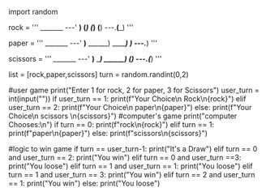 import random

rock = '''
    _______
---'   ____)
      (_____)
      (_____)
      (____)
---.__(___)
'''

paper = '''
    _______
---'   ____)____
          ______)
          _______)
         _______)
---.__________)
'''

scissors = '''
    _______
---'   ____)____
          ______)
       __________)
      (____)
---.__(___)
'''

list = [rock,paper,scissors]
turn = random.randint(0,2)

#user game
print("Enter 1 for rock, 2 for paper, 3 for Scissors")
user_turn = int(input(""))
if user_turn == 1:
    print(f"Your Choice\n Rock\n{rock}")
elif user_turn == 2:
    print(f"Your Choice\n paper\n{paper}")
else:
    print(f"Your Choice\n scissors \n{scissors}")
#computer's game
print("computer Chooses:\n")
if turn == 0:
    print(f"rock\n{rock}")
elif turn == 1:
    print(f"paper\n{paper}")
else:
    print(f"scissors\n{scissors}")

#logic to win game
if turn == user_turn-1:
    print("It's a Draw")
elif turn == 0 and user_turn == 2:
    print("You win")
elif turn == 0 and user_turn ==3:
    print("You loose")
elif turn == 1 and user_turn == 1:
    print("You loose")
elif turn == 1 and user_turn == 3:
    print("You win")
elif turn == 2 and user_turn == 1:
    print("You win")
else:
    print("You loose")
